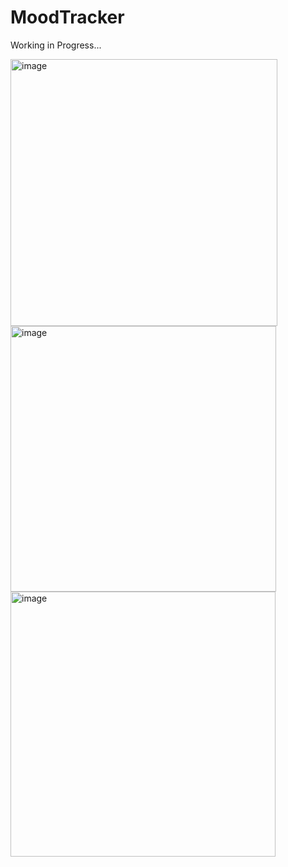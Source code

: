 # MoodTracker
Working in Progress... 


<img width="427" alt="image" src="https://github.com/user-attachments/assets/330678e7-b2a8-402c-90d9-67aa7309d3a9" />


<img width="425" alt="image" src="https://github.com/user-attachments/assets/2bba7dd9-f416-480e-821f-6782b2ab169f" />


<img width="424" alt="image" src="https://github.com/user-attachments/assets/9d11eaa2-5fcb-4615-b2d4-5bfef588c9c2" />


